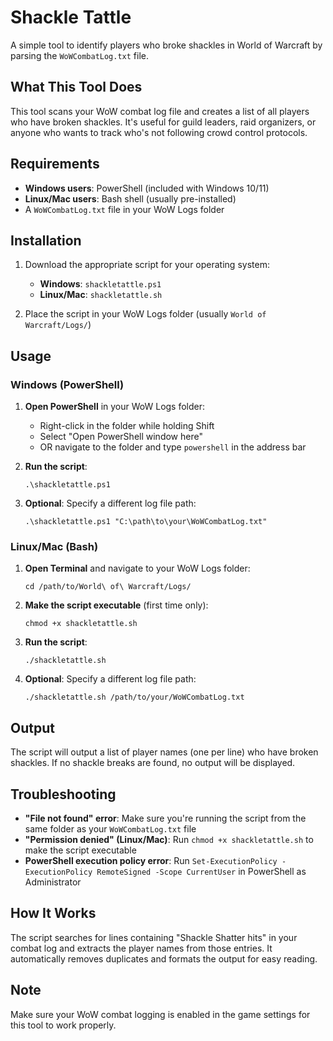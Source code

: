 # Shackle Tattle

A simple tool to identify players who broke shackles in World of Warcraft by parsing the `WoWCombatLog.txt` file.

## What This Tool Does

This tool scans your WoW combat log file and creates a list of all players who have broken shackles. It's useful for guild leaders, raid organizers, or anyone who wants to track who's not following crowd control protocols.

## Requirements

- **Windows users**: PowerShell (included with Windows 10/11)
- **Linux/Mac users**: Bash shell (usually pre-installed)
- A `WoWCombatLog.txt` file in your WoW Logs folder

## Installation

1. Download the appropriate script for your operating system:
   - **Windows**: `shackletattle.ps1`
   - **Linux/Mac**: `shackletattle.sh`

2. Place the script in your WoW Logs folder (usually `World of Warcraft/Logs/`)

## Usage

### Windows (PowerShell)

1. **Open PowerShell** in your WoW Logs folder:
   - Right-click in the folder while holding Shift
   - Select "Open PowerShell window here"
   - OR navigate to the folder and type `powershell` in the address bar

2. **Run the script**:
   ```
   .\shackletattle.ps1
   ```

3. **Optional**: Specify a different log file path:
   ```
   .\shackletattle.ps1 "C:\path\to\your\WoWCombatLog.txt"
   ```

### Linux/Mac (Bash)

1. **Open Terminal** and navigate to your WoW Logs folder:
   ```
   cd /path/to/World\ of\ Warcraft/Logs/
   ```

2. **Make the script executable** (first time only):
   ```
   chmod +x shackletattle.sh
   ```

3. **Run the script**:
   ```
   ./shackletattle.sh
   ```

4. **Optional**: Specify a different log file path:
   ```
   ./shackletattle.sh /path/to/your/WoWCombatLog.txt
   ```

## Output

The script will output a list of player names (one per line) who have broken shackles. If no shackle breaks are found, no output will be displayed.

## Troubleshooting

- **"File not found" error**: Make sure you're running the script from the same folder as your `WoWCombatLog.txt` file
- **"Permission denied" (Linux/Mac)**: Run `chmod +x shackletattle.sh` to make the script executable
- **PowerShell execution policy error**: Run `Set-ExecutionPolicy -ExecutionPolicy RemoteSigned -Scope CurrentUser` in PowerShell as Administrator

## How It Works

The script searches for lines containing "Shackle Shatter hits" in your combat log and extracts the player names from those entries. It automatically removes duplicates and formats the output for easy reading.

## Note

Make sure your WoW combat logging is enabled in the game settings for this tool to work properly.
